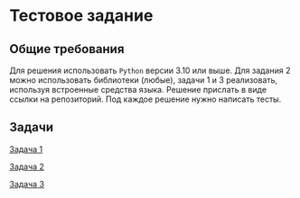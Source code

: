 # Тестовое задание

## Общие требования
Для решения использовать `Python` версии 3.10 или выше.
Для задания 2 можно использовать библиотеки (любые), 
задачи 1 и 3 реализовать, используя встроенные средства языка.
Решение прислать в виде ссылки на репозиторий. 
Под каждое решение нужно написать тесты.

## Задачи
[Задача 1](https://gist.github.com/CaerDarrow/4481a7d980e977f1afcf73ec35658d66)

[Задача 2](https://gist.github.com/CaerDarrow/64bc5d09d30be49c28ba8794265eca34)

[Задача 3](https://gist.github.com/CaerDarrow/4cfd869cfc54a62c6221c5eecb93435e)
